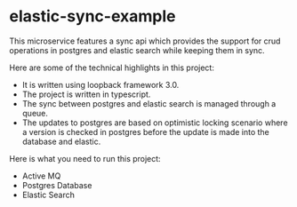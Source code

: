 # elastic-sync-example
This microservice features a sync api which provides the support for crud operations in postgres and elastic search while keeping them in sync.

Here are some of the technical highlights in this project:

 - It is written using loopback framework 3.0.
 - The project is written in typescript.
 - The sync between postgres and elastic search is managed through a queue.
 - The updates to postgres are based on optimistic locking scenario where a version is checked in postgres before the update is made into the database and elastic.

Here is what you need to run this project:

 - Active MQ
 - Postgres Database
 - Elastic Search
